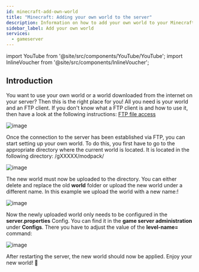 ```yaml
---
id: minecraft-add-own-world
title: "Minecraft: Adding your own world to the server"
description: Information on how to add your own world to your Minecraft server from ZAP-Hosting - ZAP-Hosting.com documentation
sidebar_label: Add your own world
services:
  - gameserver
---
```


import YouTube from '@site/src/components/YouTube/YouTube';
import InlineVoucher from '@site/src/components/InlineVoucher';

## Introduction

You want to use your own world or a world downloaded from the internet on your server? Then this is the right place for you! All you need is your world and an FTP client. If you don't know what a FTP client is and how to use it, then have a look at the following instructions: [FTP file access](minecraft-add-own-world.md)

![image](https://screensaver01.zap-hosting.com/index.php/s/Rmx6c6n2rP5MqBz/preview)

<YouTube videoId="5tII3C9yO3g" imageSrc="https://screensaver01.zap-hosting.com/index.php/s/SbB6iZmdZtMAPaS/preview" title="How to upload custom MAPS on your Minecraft Server" description="Feel like you understand better when you see things in action? We’ve got you! Dive into our video that breaks it all down for you. Whether you're in a rush or just prefer to soak up information in the most engaging way possible!"/>

Once the connection to the server has been established via FTP, you can start setting up your own world. To do this, you first have to go to the appropriate directory where the current world is located. It is located in the following directory: /gXXXXX/modpack/

![image](https://screensaver01.zap-hosting.com/index.php/s/85KLwjPYt3yjHZt/preview)

The new world must now be uploaded to the directory. You can either delete and replace the old **world** folder or upload the new world under a different name. In this example we upload the world with a new name:!

![image](https://screensaver01.zap-hosting.com/index.php/s/3DYD5ANgNsCNpkE/preview)

Now the newly uploaded world only needs to be configured in the **server.properties** Config. You can find it in the **game server administration** under **Configs**. There you have to adjust the value of the **level-name=** command:

![image](https://screensaver01.zap-hosting.com/index.php/s/idoHWafC3g4AbYL/preview)


After restarting the server, the new world should now be applied. Enjoy your new world! 🙂

<InlineVoucher />
